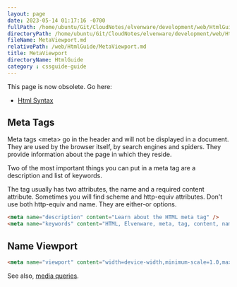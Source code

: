 ```yaml
---
layout: page
date: 2023-05-14 01:17:16 -0700
fullPath: /home/ubuntu/Git/CloudNotes/elvenware/development/web/HtmlGuide/MetaViewport.md
directoryPath: /home/ubuntu/Git/CloudNotes/elvenware/development/web/HtmlGuide
fileName: MetaViewport.md
relativePath: /web/HtmlGuide/MetaViewport.md
title: MetaViewport
directoryName: HtmlGuide
category : cssguide-guide
---
```


This page is now obsolete. Go here:

- [Html Syntax](HtmlSyntax.html#metaTag)

Meta Tags
---------

Meta tags \<meta\> go in the header and will not be displayed in a
document. They are used by the browser itself, by search engines and
spiders. They provide information about the page in which they reside.

Two of the most important things you can put in a meta tag are a
description and list of keywords.

The tag usually has two attributes, the name and a required content
attribute. Sometimes you will find scheme and http-equiv attributes.
Don't use both http-equiv and name. They are either-or options.

```html
<meta name="description" content="Learn about the HTML meta tag" />
<meta name="keywords" content="HTML, Elvenware, meta, tag, content, name" />
```

Name Viewport
-------------

```html
<meta name="viewport" content="width=device-width,minimum-scale=1.0,maximum-scale=1.0" />
```

See also, [media queries](/css-guide/MediaQueries.html).
